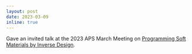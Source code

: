 ```yaml
---
layout: post
date: 2023-03-09
inline: true
---
```


Gave an invited talk at the 2023 APS March Meeting on [Programming Soft Materials by Inverse Design](https://meetings.aps.org/Meeting/MAR23/Session/W01.1).

